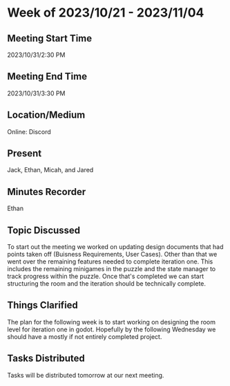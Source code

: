 # Week of 2023/10/21 - 2023/11/04

## Meeting Start Time
2023/10/31/2:30 PM

## Meeting End Time
2023/10/31/3:30 PM

## Location/Medium
Online: Discord

## Present
Jack, Ethan, Micah, and Jared

## Minutes Recorder
Ethan

## Topic Discussed
To start out the meeting we worked on updating design documents that had points taken off (Buisness Requirements, User Cases). Other than that we went over the remaining features needed to complete iteration one. 
This includes the remaining minigames in the puzzle and the state manager to track progress within the puzzle. Once that's completed we can start structuring the room and the iteration should be technically complete.

## Things Clarified
The plan for the following week is to start working on designing the room level for iteration one in godot. Hopefully by the following Wednesday we should have a mostly if not entirely completed project.

## Tasks Distributed
Tasks will be distributed tomorrow at our next meeting.
